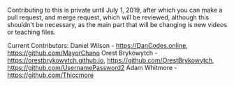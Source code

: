 Contributing to this is private until July 1, 2019, after which you can make a pull request, and merge request, which will be 
reviewed, although this shouldn't be necessary, as the main part that will be changing is new videos or teaching files.

Current Contributors:
Daniel Wilson - https://DanCodes.online, https://github.com/MayorChano
Orest Brykowytch - https://orestbrykowytch.github.io, https://github.com/OrestBrykowytch, https://github.com/UsernamePassword2
Adam Whitmore - https://github.com/Thiccmore
